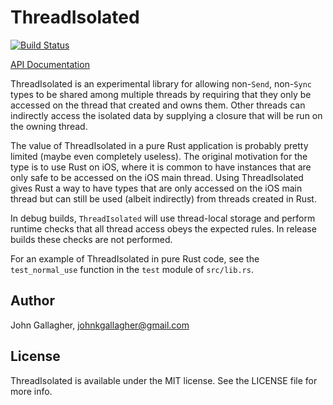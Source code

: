# ThreadIsolated

[![Build Status](https://api.travis-ci.org/jgallagher/thread_isolated.svg?branch=master)](https://travis-ci.org/jgallagher/thread_isolated)

[API Documentation](http://jgallagher.github.io/thread_isolated/thread_isolated/index.html)

ThreadIsolated is an experimental library for allowing non-`Send`, non-`Sync` types to be
shared among multiple threads by requiring that they only be accessed on the thread that
created and owns them. Other threads can indirectly access the isolated data by supplying a
closure that will be run on the owning thread.

The value of ThreadIsolated in a pure Rust application is probably pretty limited (maybe even
completely useless). The original motivation for the type is to use Rust on iOS, where it is
common to have instances that are only safe to be accessed on the iOS main thread.  Using
ThreadIsolated gives Rust a way to have types that are only accessed on the iOS main thread but
can still be used (albeit indirectly) from threads created in Rust.

In debug builds, `ThreadIsolated` will use thread-local storage and perform runtime checks that
all thread access obeys the expected rules. In release builds these checks are not performed.

For an example of ThreadIsolated in pure Rust code, see the `test_normal_use` function in the
`test` module of `src/lib.rs`.

## Author

John Gallagher, johnkgallagher@gmail.com

## License

ThreadIsolated is available under the MIT license. See the LICENSE file for more info.
